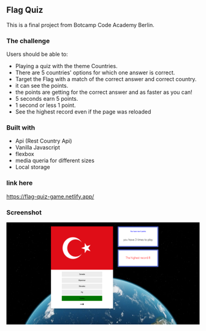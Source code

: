 ## Flag Quiz

This is a final project from Botcamp Code Academy Berlin.

### The challenge

Users should be able to:

- Playing a quiz with the theme Countries.
- There are 5 countries' options for which one answer is correct.
- Target the Flag with a match of the correct answer and correct country.
- it can see the points.
- the points are getting for the correct answer and as faster as you can! 
- 5 seconds earn 5 points. 
- 1 second or less 1 point.
- See the highest record even if the page was reloaded

### Built with
- Api (Rest Country Api)
- Vanilla Javascript
- flexbox
- media queria for different sizes
- Local storage

### link here

https://flag-quiz-game.netlify.app/

### Screenshot

 ![](./screenshot.jpg)
